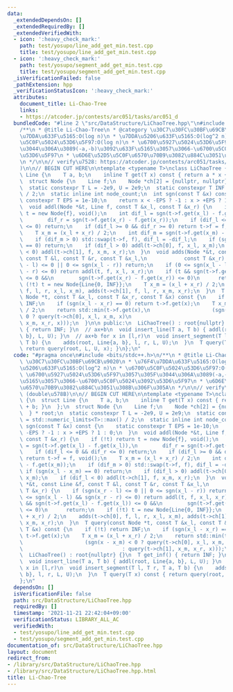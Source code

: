 ```yaml
---
data:
  _extendedDependsOn: []
  _extendedRequiredBy: []
  _extendedVerifiedWith:
  - icon: ':heavy_check_mark:'
    path: test/yosupo/line_add_get_min.test.cpp
    title: test/yosupo/line_add_get_min.test.cpp
  - icon: ':heavy_check_mark:'
    path: test/yosupo/segment_add_get_min.test.cpp
    title: test/yosupo/segment_add_get_min.test.cpp
  _isVerificationFailed: false
  _pathExtension: hpp
  _verificationStatusIcon: ':heavy_check_mark:'
  attributes:
    document_title: Li-Chao-Tree
    links:
    - https://atcoder.jp/contests/arc051/tasks/arc051_d
  bundledCode: "#line 2 \"src/DataStructure/LiChaoTree.hpp\"\n#include <bits/stdc++.h>\n\
    /**\n * @title Li-Chao-Tree\n * @category \u30C7\u30FC\u30BF\u69CB\u9020\n * \u76F4\
    \u7DDA\u633F\u5165:O(log n)\n * \u7DDA\u5206\u633F\u5165:O(log^2 n)\n * \u6700\
    \u5C0F\u5024\u53D6\u5F97:O(log n)\n * \u6700\u5927\u5024\u53D6\u5F97\u3057\u305F\
    \u3044\u306A\u3089(-a,-b)\u3092\u633F\u5165\u3057\u3066-\u6700\u5C0F\u5024\u3092\
    \u53D6\u5F97\n * \u6D6E\u52D5\u5C0F\u6570\u70B9\u3082\u884C\u3051\u308B\u306F\u305A\
    \n */\n\n// verify\u7528: https://atcoder.jp/contests/arc051/tasks/arc051_d (double\u578B\
    )\n\n// BEGIN CUT HERE\n\ntemplate <typename T>\nclass LiChaoTree {\n  struct\
    \ Line {\n    T a, b;\n    inline T get(T x) const { return a * x + b; }\n  };\n\
    \  struct Node {\n    Line f;\n    Node *ch[2] = {nullptr, nullptr};\n  } * root;\n\
    \  static constexpr T L = -2e9, U = 2e9;\n  static constexpr T INF = std::numeric_limits<T>::max()\
    \ / 2;\n  static inline int node_count;\n  int sgn(const T &x) const {\n    static\
    \ constexpr T EPS = 1e-10;\n    return x < -EPS ? -1 : x > +EPS ? 1 : 0;\n  }\n\
    \  void addl(Node *&t, Line f, const T &x_l, const T &x_r) {\n    if (!t) return\
    \ t = new Node{f}, void();\n    int dif_l = sgn(t->f.get(x_l) - f.get(x_l)),\n\
    \        dif_r = sgn(t->f.get(x_r) - f.get(x_r));\n    if (dif_l <= 0 && dif_r\
    \ <= 0) return;\n    if (dif_l >= 0 && dif_r >= 0) return t->f = f, void();\n\
    \    T x_m = (x_l + x_r) / 2;\n    int dif_m = sgn(t->f.get(x_m) - f.get(x_m));\n\
    \    if (dif_m > 0) std::swap(t->f, f), dif_l = -dif_l;\n    if (sgn(x_l - x_m)\
    \ == 0) return;\n    if (dif_l > 0) addl(t->ch[0], f, x_l, x_m);\n    if (dif_l\
    \ < 0) addl(t->ch[1], f, x_m, x_r);\n  }\n  void adds(Node *&t, const Line &f,\
    \ const T &l, const T &r, const T &x_l,\n            const T &x_r) {\n    if (sgn(x_r\
    \ - l) <= 0 || 0 <= sgn(x_l - r)) return;\n    if (0 <= sgn(x_l - l) && sgn(x_r\
    \ - r) <= 0) return addl(t, f, x_l, x_r);\n    if (t && sgn(t->f.get(x_l) - f.get(x_l))\
    \ <= 0 &&\n        sgn(t->f.get(x_r) - f.get(x_r)) <= 0)\n      return;\n    if\
    \ (!t) t = new Node{Line{0, INF}};\n    T x_m = (x_l + x_r) / 2;\n    adds(t->ch[0],\
    \ f, l, r, x_l, x_m), adds(t->ch[1], f, l, r, x_m, x_r);\n  }\n  T query(const\
    \ Node *t, const T &x_l, const T &x_r, const T &x) const {\n    if (!t) return\
    \ INF;\n    if (sgn(x_l - x_r) == 0) return t->f.get(x);\n    T x_m = (x_l + x_r)\
    \ / 2;\n    return std::min(t->f.get(x),\n                    (sgn(x - x_m) <\
    \ 0 ? query(t->ch[0], x_l, x_m, x)\n                                      : query(t->ch[1],\
    \ x_m, x_r, x)));\n  }\n\n public:\n  LiChaoTree() : root{nullptr} {}\n  T get_inf()\
    \ { return INF; }\n  // ax+b\n  void insert_line(T a, T b) { addl(root, Line{a,\
    \ b}, L, U); }\n  // ax+b for x in [l,r)\n  void insert_segment(T l, T r, T a,\
    \ T b) {\n    adds(root, Line{a, b}, l, r, L, U);\n  }\n  T query(T x) const {\
    \ return query(root, L, U, x); }\n};\n"
  code: "#pragma once\n#include <bits/stdc++.h>\n/**\n * @title Li-Chao-Tree\n * @category\
    \ \u30C7\u30FC\u30BF\u69CB\u9020\n * \u76F4\u7DDA\u633F\u5165:O(log n)\n * \u7DDA\
    \u5206\u633F\u5165:O(log^2 n)\n * \u6700\u5C0F\u5024\u53D6\u5F97:O(log n)\n *\
    \ \u6700\u5927\u5024\u53D6\u5F97\u3057\u305F\u3044\u306A\u3089(-a,-b)\u3092\u633F\
    \u5165\u3057\u3066-\u6700\u5C0F\u5024\u3092\u53D6\u5F97\n * \u6D6E\u52D5\u5C0F\
    \u6570\u70B9\u3082\u884C\u3051\u308B\u306F\u305A\n */\n\n// verify\u7528: https://atcoder.jp/contests/arc051/tasks/arc051_d\
    \ (double\u578B)\n\n// BEGIN CUT HERE\n\ntemplate <typename T>\nclass LiChaoTree\
    \ {\n  struct Line {\n    T a, b;\n    inline T get(T x) const { return a * x\
    \ + b; }\n  };\n  struct Node {\n    Line f;\n    Node *ch[2] = {nullptr, nullptr};\n\
    \  } * root;\n  static constexpr T L = -2e9, U = 2e9;\n  static constexpr T INF\
    \ = std::numeric_limits<T>::max() / 2;\n  static inline int node_count;\n  int\
    \ sgn(const T &x) const {\n    static constexpr T EPS = 1e-10;\n    return x <\
    \ -EPS ? -1 : x > +EPS ? 1 : 0;\n  }\n  void addl(Node *&t, Line f, const T &x_l,\
    \ const T &x_r) {\n    if (!t) return t = new Node{f}, void();\n    int dif_l\
    \ = sgn(t->f.get(x_l) - f.get(x_l)),\n        dif_r = sgn(t->f.get(x_r) - f.get(x_r));\n\
    \    if (dif_l <= 0 && dif_r <= 0) return;\n    if (dif_l >= 0 && dif_r >= 0)\
    \ return t->f = f, void();\n    T x_m = (x_l + x_r) / 2;\n    int dif_m = sgn(t->f.get(x_m)\
    \ - f.get(x_m));\n    if (dif_m > 0) std::swap(t->f, f), dif_l = -dif_l;\n   \
    \ if (sgn(x_l - x_m) == 0) return;\n    if (dif_l > 0) addl(t->ch[0], f, x_l,\
    \ x_m);\n    if (dif_l < 0) addl(t->ch[1], f, x_m, x_r);\n  }\n  void adds(Node\
    \ *&t, const Line &f, const T &l, const T &r, const T &x_l,\n            const\
    \ T &x_r) {\n    if (sgn(x_r - l) <= 0 || 0 <= sgn(x_l - r)) return;\n    if (0\
    \ <= sgn(x_l - l) && sgn(x_r - r) <= 0) return addl(t, f, x_l, x_r);\n    if (t\
    \ && sgn(t->f.get(x_l) - f.get(x_l)) <= 0 &&\n        sgn(t->f.get(x_r) - f.get(x_r))\
    \ <= 0)\n      return;\n    if (!t) t = new Node{Line{0, INF}};\n    T x_m = (x_l\
    \ + x_r) / 2;\n    adds(t->ch[0], f, l, r, x_l, x_m), adds(t->ch[1], f, l, r,\
    \ x_m, x_r);\n  }\n  T query(const Node *t, const T &x_l, const T &x_r, const\
    \ T &x) const {\n    if (!t) return INF;\n    if (sgn(x_l - x_r) == 0) return\
    \ t->f.get(x);\n    T x_m = (x_l + x_r) / 2;\n    return std::min(t->f.get(x),\n\
    \                    (sgn(x - x_m) < 0 ? query(t->ch[0], x_l, x_m, x)\n      \
    \                                : query(t->ch[1], x_m, x_r, x)));\n  }\n\n public:\n\
    \  LiChaoTree() : root{nullptr} {}\n  T get_inf() { return INF; }\n  // ax+b\n\
    \  void insert_line(T a, T b) { addl(root, Line{a, b}, L, U); }\n  // ax+b for\
    \ x in [l,r)\n  void insert_segment(T l, T r, T a, T b) {\n    adds(root, Line{a,\
    \ b}, l, r, L, U);\n  }\n  T query(T x) const { return query(root, L, U, x); }\n\
    };\n"
  dependsOn: []
  isVerificationFile: false
  path: src/DataStructure/LiChaoTree.hpp
  requiredBy: []
  timestamp: '2021-11-21 22:42:04+09:00'
  verificationStatus: LIBRARY_ALL_AC
  verifiedWith:
  - test/yosupo/line_add_get_min.test.cpp
  - test/yosupo/segment_add_get_min.test.cpp
documentation_of: src/DataStructure/LiChaoTree.hpp
layout: document
redirect_from:
- /library/src/DataStructure/LiChaoTree.hpp
- /library/src/DataStructure/LiChaoTree.hpp.html
title: Li-Chao-Tree
---
```

